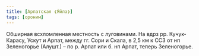 ```yaml
---
title: [Арпатская ❮Яйла❯]
tags: [ороним]
---
```


Обширная всхломленная местность с луговинами. На вдрз рр. Кучук-Карасу, Ускут и
Арпат, между гг. Сори и Скала, в 2,5 км к ССЗ от нп Зеленогорье (Алушт.) – по р.
Арпат или б. нп Арпат, теперь Зеленогорье.

